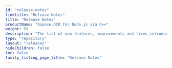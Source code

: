 ```yaml
---
id: "release-notes"
linktitle: "Release Notes"
title: "Release Notes"
productName: "Aspose.OCR for Node.js via C++"
weight: 99
description: "The list of new features, improvements and fixes introduced in the specific versions of Aspose.OCR for Node.js via C++."
type: "repository"
layout: "releases"
hideChildren: false
toc: false
family_listing_page_title: "Release Notes"
---
```

